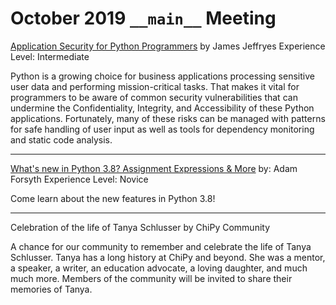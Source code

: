 # October 2019 `__main__` Meeting

[Application Security for Python Programmers](james-jeffryes--application-security-for-python-programmers.pdf)
by James Jeffryes
Experience Level: Intermediate

Python is a growing choice for business applications processing sensitive user data and performing mission-critical tasks. That makes it vital for programmers to be aware of common security vulnerabilities that can undermine the Confidentiality, Integrity, and Accessibility of these Python applications. Fortunately, many of these risks can be managed with patterns for safe handling of user input as well as tools for dependency monitoring and static code analysis.

---

[What's new in Python 3.8? Assignment Expressions & More](adam-forsyth--whats-new-in-python-3.8.pdf)
by: Adam Forsyth
Experience Level: Novice

Come learn about the new features in Python 3.8!

---

Celebration of the life of Tanya Schlusser
by ChiPy Community

A chance for our community to remember and celebrate the life of Tanya Schlusser. Tanya has a long history at ChiPy and beyond. She was a mentor, a speaker, a writer, an education advocate, a loving daughter, and much much more. Members of the community will be invited to share their memories of Tanya.
